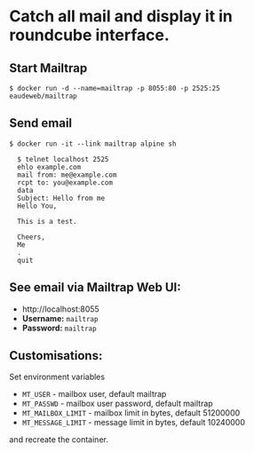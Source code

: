 # Catch all mail and display it in roundcube interface.



## Start Mailtrap

    $ docker run -d --name=mailtrap -p 8055:80 -p 2525:25 eaudeweb/mailtrap

## Send email

    $ docker run -it --link mailtrap alpine sh

      $ telnet localhost 2525
      ehlo example.com
      mail from: me@example.com
      rcpt to: you@example.com
      data
      Subject: Hello from me
      Hello You,

      This is a test.

      Cheers,
      Me
      .
      quit

## See email via Mailtrap Web UI:

* http://localhost:8055
* **Username:** `mailtrap`
* **Password:** `mailtrap`

## Customisations:

Set environment variables

* `MT_USER` - mailbox user, default mailtrap
* `MT_PASSWD` - mailbox user password, default mailtrap
* `MT_MAILBOX_LIMIT` - mailbox limit in bytes, default 51200000
* `MT_MESSAGE_LIMIT` - message limit in bytes, default 10240000

and recreate the container.
